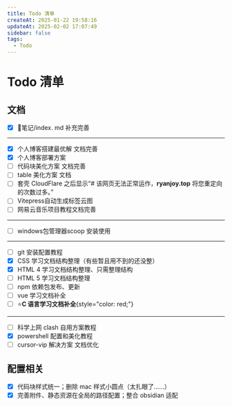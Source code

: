 ```yaml
---
title: Todo 清单
createAt: 2025-01-22 19:58:16
updateAt: 2025-02-02 17:07:49
sidebar: false
tags:
  - Todo
---
```


# Todo 清单

## 文档

- [x] 📒笔记/index. md 补充完善
---
- [x] 个人博客搭建最优解 文档完善
- [x] 个人博客部署方案
- [ ] 代码块美化方案 文档完善
- [ ] table 美化方案 文档
- [ ] 套壳 CloudFlare 之后显示“# 该网页无法正常运作，**ryanjoy.top** 将您重定向的次数过多。”
- [ ] Vitepress自动生成标签云图
- [ ] 网易云音乐项目教程文档完善
---
- [ ] windows包管理器scoop 安装使用
---
- [ ] git 安装配置教程
- [x] CSS 学习文档结构整理（有些暂且用不到的还没整）
- [x] HTML 4 学习文档结构整理、只需整理结构
- [ ] HTML 5 学习文档结构整理
- [ ] npm 依赖包发布、更新
- [ ] vue 学习文档补全
- [ ] ⭐**C 语言学习文档补全**{style="color: red;"}
---
- [ ] 科学上网 clash 自用方案教程
- [x] powershell 配置和美化教程
- [ ] cursor-vip 解决方案 文档优化

## 配置相关

- [x] 代码块样式统一；删除 mac 样式小圆点（太扎眼了……）
- [x] 完善附件、静态资源在全局的路径配置；整合 obsidian 适配